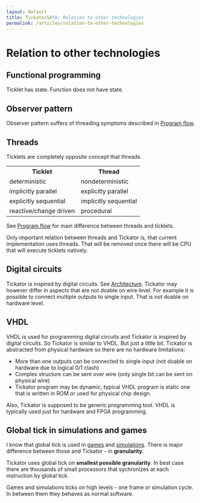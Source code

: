```yaml
---
layout: default
title: Tickator&#58; Relation to other technologies
permalink: /articles/relation-to-other-technologies
---
```


Relation to other technologies
==============================

Functional programming
----------------------

Ticklet has state. Function does not have state.

Observer pattern
----------------

Observer pattern suffers of threading symptoms described in [Program flow](/articles/program-flow).

Threads
-------

Ticklets are completely opposite concept that threads.

<table class='table'>
    <tr>
        <th>Ticklet</th>
        <th>Thread</th>
    </tr>
    <tr>
        <td>deterministic</td>
        <td>nondeterministic</td>
    </tr>
    <tr>
        <td>implicitly parallel</td>
        <td>explicitly parallel</td>
    </tr>
    <tr>
        <td>explicitly sequential</td>
        <td>implicitly sequential</td>
    </tr>
    <tr>
        <td>reactive/change driven</td>
        <td>procedural</td>
    </tr>
</table>

See [Program flow](/articles/program-flow) for main difference between threads and ticklets.

Only important relation between threads and Tickator is, that current implementation uses threads. That will be removed once there will be CPU that will execute ticklets natively.

Digital circuits
----------------

Tickator is inspired by digital circuits. See [Architecture](/articles/architecture). Tickator may however differ in aspects that are not doable on wire level. For example it is possible to connect multiple outputs to single input. That is not doable on hardware level.

VHDL
----

VHDL is used for programming digital circuits and Tickator is inspired by digital circuits. So Tickator is similar to VHDL. But just a little bit. Tickator is abstracted from physical hardware so there are no hardware limitations:

*    More than one outputs can be connected to single input (not doable on hardware due to logical 0/1 clash)
*    Complex structure can be sent over wire (only single bit can be sent on physical wire)
*    Tickator program may be dynamic, typical VHDL program is static one that is written in ROM or used for physical chip design.

Also, Tickator is supposed to be generic programming tool. VHDL is typically used just for hardware and FPGA programming.

Global tick in simulations and games
------------------------------------

I know that global tick is used in [games](http://gamedev.stackexchange.com/questions/81608/what-is-a-tick-in-the-context-of-game-development) and [simulations](https://www.it.uu.se/edu/course/homepage/oopjava/st08/assign/simulering-eng.html). There is major difference between those and Tickator - in **granularity**.

Tickator uses global tick on **smallest possible granularity**. In best case there are thousands of small processors that sychronizes at each instruction by global tick.

Games and simulations ticks on high levels - one frame or simulation cycle. In between them they behaves as normal software.
